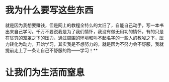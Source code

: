 # 我为什么要写这些东西
就是因为我想要赚钱，但是网上的教程全特么的太旧了，自能自己动手，写一本书出来自己学习。千万不要说我是为了我们情怀，我没有做无用功的情怀，有的只是在贫穷的笼罩之下的压力，通过周围的环境和叫不起名字的一些人的教唆之下，压力转化为动力，开始学习，其实我是不想努力的，就是因为不努力会不舒服，我就提前走上了一条让自己不舒服的路——学习！**

# 让我们为生活而窒息



